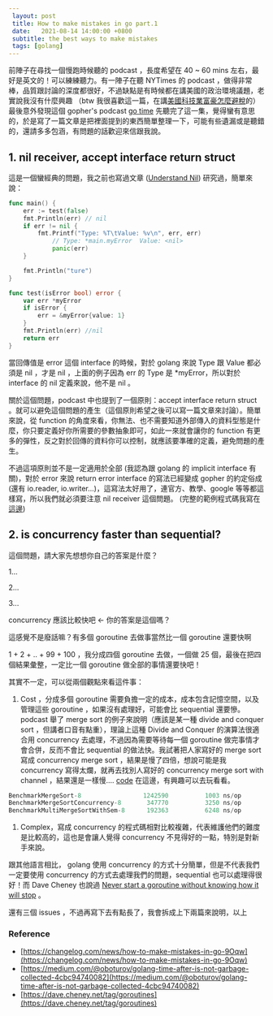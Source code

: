 ```yaml
---
 layout: post
 title: How to make mistakes in go part.1
 date:   2021-08-14 14:00:00 +0800
 subtitle: the best ways to make mistakes
 tags: [golang]
---
```


前陣子在尋找一個慢跑時候聽的 podcast ，長度希望在 40 ~ 60 mins 左右，最好是英文的！可以練練聽力。有一陣子在聽 NYTimes 的 podcast ，做得非常棒，品質跟討論的深度都很好，不過缺點是有時候都在講美國的政治環境議題，老實說我沒有什麼興趣 （btw 我很喜歡這一篇，在講[美國科技業富豪怎麼避稅](https://www.nytimes.com/2021/06/15/podcasts/the-daily/jeff-bezos-elon-musk-billionaires-taxes.html)的）最後意外發現這個 gopher's podcast  [go time](https://changelog.com/gotime)  先聽完了這一集，覺得蠻有意思的，於是寫了一篇文章是把裡面提到的東西簡單整理一下，可能有些遺漏或是聽錯的，還請多多包涵，有問題的話歡迎來信跟我說。

## 1. nil receiver, accept interface return struct

這是一個蠻經典的問題，我之前也寫過文章 ([Understand Nil](https://tingyuchang.github.io/2021-08-08-understand-nil/)) 研究過，簡單來說：

```go
func main() {
	err := test(false)
	fmt.Println(err) // nil
	if err != nil {
	    fmt.Printf("Type: %T\tValue: %v\n", err, err)
			// Type: *main.myError	Value: <nil>
			panic(err)
	}

	fmt.Println("ture")
}

func test(isError bool) error {
	var err *myError
	if isError {
		err = &myError{value: 1}
	}
    fmt.Println(err) //nil 
	return err
}
```

當回傳值是 error 這個 interface 的時候，對於 golang 來說 Type 跟 Value 都必須是 nil ，才是 nil ，上面的例子因為 err 的 Type 是 *myError，所以對於 interface 的 nil 定義來說，他不是 nil 。

關於這個問題，podcast 中也提到了一個原則：accept interface return struct 。就可以避免這個問題的產生（這個原則希望之後可以寫一篇文章來討論）。簡單來說，從 function 的角度來看，你無法、也不需要知道外部傳入的資料型態是什麼，你只要定義好你所需要的參數抽象即可，如此一來就會讓你的 function 有更多的彈性，反之對於回傳的資料你可以控制，就應該要準確的定義，避免問題的產生。

不過這項原則並不是一定適用於全部 (我認為跟 golang 的 implicit interface 有關)，對於 error 來說 return error interface 的寫法已經變成 gopher 的約定俗成 (還有 io.reader, io.writer...)，這寫法太好用了，連官方、教學、google 等等都這樣寫，所以我們就必須要注意 nil receiver 這個問題。 (完整的範例程式碼我寫在[這邊](https://play.golang.org/p/gyQQqYKiZ61))

## 2. is concurrency faster than sequential?

這個問題，請大家先想想你自己的答案是什麼？

1...

2...

3...

concurrency 應該比較快吧 ← 你的答案是這個嗎？

這感覺不是廢話嘛？有多個 goroutine 去做事當然比一個 goroutine 還要快啊

1 + 2 + .. + 99 + 100 ，我分成四個 goroutine 去做，一個做 25 個，最後在把四個結果彙整，一定比一個 goroutine 做全部的事情還要快吧！ 

其實不一定，可以從兩個觀點來看這件事：

1. Cost ，分成多個 goroutine 需要負擔一定的成本，成本包含記憶空間，以及管理這些 goroutine ，如果沒有處理好，可能會比 sequential 還要慘。podcast 舉了 merge sort 的例子來說明（應該是某一種 divide and conquer  sort ，但講者口音有點重），理論上這種 Divide and Conquer 的演算法很適合用 concurrency 去處理，不過因為需要等待每一個 goroutine 做完事情才會合併，反而不會比 sequential 的做法快。我試著把人家寫好的 merge sort 寫成 concurrency merge sort ，結果是慢了四倍，想說可能是我 concurrency 寫得太爛，就再去找別人寫好的  concurrency merge sort with channel ，結果還是一樣慢.... [code](https://play.golang.org/p/iwOmS8tuK6V) 在這邊，有興趣可以去玩看看。

```go
BenchmarkMergeSort-8               	 1242590	      1003 ns/op
BenchmarkMergeSortConcurrency-8    	  347770	      3250 ns/op
BenchmarkMultiMergeSortWithSem-8   	  192363	      6248 ns/op
```

1. Complex，寫成 concurrency 的程式碼相對比較複雜，代表維護他們的難度是比較高的，這也是會讓人覺得 concurrency 不見得好的一點，特別是對新手來說。

跟其他語言相比， golang 使用 concurrency 的方式十分簡單，但是不代表我們一定要使用 concurrency 的方式去處理我們的問題，sequential 也可以處理得很好！而 Dave Cheney 也說過 [Never start a goroutine without knowing how it will stop](https://dave.cheney.net/tag/goroutines) 。

還有三個 issues ，不過再寫下去有點長了，我會拆成上下兩篇來說明，以上

### Reference

- [https://changelog.com/news/how-to-make-mistakes-in-go-9Oqw](https://changelog.com/news/how-to-make-mistakes-in-go-9Oqw)
- [https://medium.com/@oboturov/golang-time-after-is-not-garbage-collected-4cbc94740082](https://medium.com/@oboturov/golang-time-after-is-not-garbage-collected-4cbc94740082)
- [https://dave.cheney.net/tag/goroutines](https://dave.cheney.net/tag/goroutines)